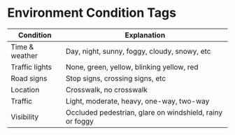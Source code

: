 # Environment Condition Tags
| Condition | Explanation |
| ----------- | ----------- |
| Time & weather | Day, night, sunny, foggy, cloudy, snowy, etc |
| Traffic lights | None, green, yellow, blinking yellow, red |
| Road signs | Stop signs, crossing signs, etc |
| Location | Crosswalk, no crosswalk |
| Traffic | Light, moderate, heavy, one-way, two-way |
| Visibility | Occluded pedestrian, glare on windshield, rainy or foggy |